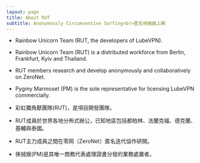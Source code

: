 ```yaml
---
layout: page
title: About RUT
subtitle: Anonymously Circumventive Surfing<br>匿名地繞越上網
---
```


- Rainbow Unicorn Team (RUT, the developers of LubeVPN).
- Rainbow Unicorn Team (RUT) is a distributed workforce from Berlin, Frankfurt, Kyiv and Thailand.
- RUT members research and develop anonymously and collaboratively on ZeroNet.
- Pygmy Marmoset (PM) is the sole representative for licensing LubeVPN commercially.

- 彩虹獨角獸團隊(RUT)，是項目開發團隊。
- RUT成員於世界各地分佈式辦公，已知地區包括都柏林、法蘭克福、德克蘭、基輔與泰國。
- RUT主力成員之間在零网（ZeroNet）匿名迭代協作研開。
- 侏狨猴(PM)是其唯一商務代表處理證書分發的業務處置者。

<!--stackedit_data:
eyJoaXN0b3J5IjpbMTU5Nzk5ODgxN119
-->
